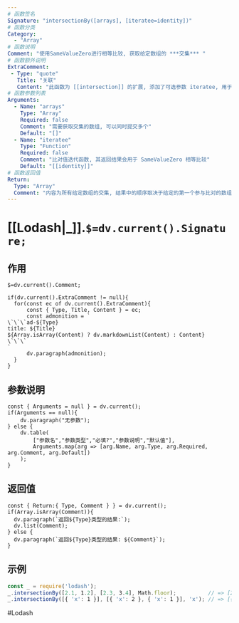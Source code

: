```yaml
---
# 函数签名
Signature: "intersectionBy([arrays], [iteratee=identity])"
# 函数分类
Category:
  - "Array"
# 函数说明
Comment: "使用SameValueZero进行相等比较, 获取给定数组的 ***交集*** "
# 函数额外说明
ExtraComment:
 - Type: "quote"
   Title: "关联"
   Content: "此函数为 [[intersection]] 的扩展, 添加了可选参数 iteratee, 用于迭代给定的数组元素, 统一元素间 SameValueZero 相等比较的标准"
# 函数参数列表
Arguments:
  - Name: "arrays"
    Type: "Array"
    Required: false
    Comment: "需要获取交集的数组, 可以同时提交多个"
    Default: "[]"
  - Name: "iteratee"
    Type: "Function"
    Required: false
    Comment: "比对值迭代函数, 其返回结果会用于 SameValueZero 相等比较"
    Default: "[[identity]]"
# 函数返回值
Return:
  Type: "Array"
  Comment: "内容为所有给定数组的交集, 结果中的顺序取决于给定的第一个参与比对的数组"
---
```

# [[Lodash|_]].`$=dv.current().Signature;`
## 作用

`$=dv.current().Comment;`

```dataviewjs
if(dv.current().ExtraComment != null){
  for(const ec of dv.current().ExtraComment){
	  const { Type, Title, Content } = ec;
	  const admonition = `
\`\`\`ad-${Type}
title: ${Title}
${Array.isArray(Content) ? dv.markdownList(Content) : Content}
\`\`\`
`
      dv.paragraph(admonition);
  }
}
```

## 参数说明
```dataviewjs
const { Arguments = null } = dv.current();
if(Arguments == null){
	dv.paragraph("无参数");
} else {
	dv.table(
		["参数名","参数类型","必填?","参数说明","默认值"],
		Arguments.map(arg => [arg.Name, arg.Type, arg.Required, arg.Comment, arg.Default])
	);
}
```

## 返回值
```dataviewjs
const { Return:{ Type, Comment } } = dv.current();
if(Array.isArray(Comment)){
  dv.paragraph(`返回${Type}类型的结果:`);
  dv.list(Comment);
} else {
  dv.paragraph(`返回${Type}类型的结果: ${Comment}`);
}
```

## 示例
```javascript
const _ = require('lodash');
_.intersectionBy([2.1, 1.2], [2.3, 3.4], Math.floor);          // => [2.1]
_.intersectionBy([{ 'x': 1 }], [{ 'x': 2 }, { 'x': 1 }], 'x'); // => [{ 'x': 1 }], 此处的回调函数参数 'x' 为隐式调用了 [[property]]
```

#Lodash 